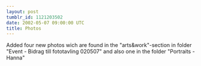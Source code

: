 ```yaml
---
layout: post
tumblr_id: 1121203502
date: 2002-05-07 09:00:00 UTC
title: Photos
---
```


Added four new photos wich are found in the "arts&work"-section in folder "Event - Bidrag till fototavling 020507" and also one in the folder "Portraits - Hanna"

